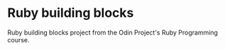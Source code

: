 # Ruby building blocks
Ruby building blocks project from the Odin Project's Ruby Programming course.
